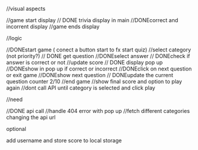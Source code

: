 //visual aspects

//game start display
// DONE trivia display in main
//DONEcorrect and incorrent display
//game ends display

//logic

//DONEstart game ( conect a button start to fx start quiz)
//select category (not priority?)
// DONE get question
//DONEselect answer
// DONEcheck if answer is correct or not
//update score 
// DONE display pop up
//DONEshow in pop up if correct or incorrect
//DONEclick on next question or exit game
//DONEshow next question
// DONEupdate the current question counter 2/10
//end game
//show final score and option to play again
//dont call API until category is selected and click play

//need

//DONE api call
//handle 404 error with pop up
//fetch different categories changing the api url

optional

add username and store score to local storage